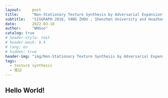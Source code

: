 ```yaml
---
layout:     post
title:      "Non-Stationary Texture Synthesis by Adversarial Expansion"
subtitle:   "SIGGRAPH 2018, YANG ZHOU , Shenzhen University and Huazhong University of Science & Technology"
date:       2022-03-18
author:     "WHGuo"
catalog: true
# header-style: text
# header-mask: 0.4
# lang: en
# hidden: true
header-img: "img/Non-Stationary Texture Synthesis by Adversarial Expansion.jpg"
tags:
  - texture synthesis
  - 笔记
---
```


## Hello World!
